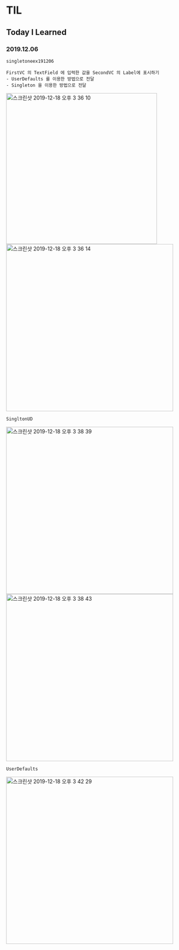 # TIL
## Today I Learned


### 2019.12.06

`````````````````````
singletoneex191206

FirstVC 의 TextField 에 입력한 값을 SecondVC 의 Label에 표시하기
- UserDefaults 를 이용한 방법으로 전달
- Singleton 을 이용한 방법으로 전달

`````````````````````
<img width="408" alt="스크린샷 2019-12-18 오후 3 36 10" src="https://user-images.githubusercontent.com/57229970/71061798-3a094900-21ac-11ea-895b-bbc3430eea5a.png">

<img width="452" alt="스크린샷 2019-12-18 오후 3 36 14" src="https://user-images.githubusercontent.com/57229970/71061810-4392b100-21ac-11ea-8433-1c8723555b7d.png">

```````````````````````````````````````
SingltonUD
````````````````````````````````````````````````
<img width="452" alt="스크린샷 2019-12-18 오후 3 38 39" src="https://user-images.githubusercontent.com/57229970/71061898-89e81000-21ac-11ea-9bf6-a250f8aa3012.png">

<img width="452" alt="스크린샷 2019-12-18 오후 3 38 43" src="https://user-images.githubusercontent.com/57229970/71061945-a2f0c100-21ac-11ea-8d35-352586836468.png">

```````````````````````````````````````````````````````````
UserDefaults
``````````````````````````````````````````````````````````````````````
<img width="452" alt="스크린샷 2019-12-18 오후 3 42 29" src="https://user-images.githubusercontent.com/57229970/71062122-1692ce00-21ad-11ea-8c29-a8744f470734.png">
